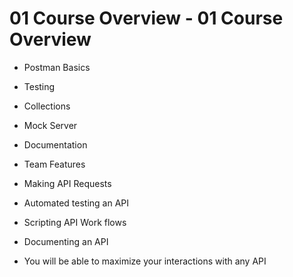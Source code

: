 # 01 Course Overview - 01 Course Overview

- Postman Basics
- Testing
- Collections
- Mock Server
- Documentation
- Team Features

- Making API Requests
- Automated testing an API
- Scripting API Work flows
- Documenting an API

- You will be able to maximize your interactions with any API	